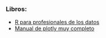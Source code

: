### Libros:  
* [R para profesionales de los datos](https://www.datanalytics.com/libro_r/index.html)
* [Manual de plotly muy completo](http://plotly-book.cpsievert.me)
